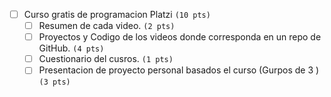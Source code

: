  * [ ] Curso gratis de programacion Platzi `(10 pts)`
   * [ ] Resumen de cada video. `(2 pts)` 
   * [ ] Proyectos y Codigo de los videos donde corresponda en un repo de GitHub. `(4 pts)`
   * [ ]  Cuestionario del cusros. `(1 pts)`
   * [ ]  Presentacion de proyecto personal basados el curso (Gurpos de 3 ) `(3 pts)`
